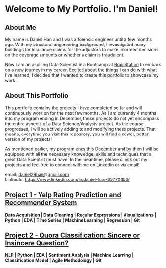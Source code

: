 # Welcome to My Portfolio. I'm Daniel!

## About Me
My name is Daniel Han and I was a forensic engineer until a few months ago. With my structural engineering background, I investigated many buildings for insurance claims 
for the adjustors to make informed decisions on the coverage amounts or whether a claim is fraudulent.

Now I am an aspiring Data Scientist in a Bootcamp at [BrainStation](https://brainstation.io/course/online/remote-data-science-bootcamp) to embark on a new journey in my career. Excited about the things I can do with what I've learned, I decided that I wanted to create this portfolio to showcase my work.    

## About This Portfolio
This portfolio contains the projects I have completed so far and will continuously work on for the next few months. As I am currently 4 months into my program ending in December, these projects do not yet encompass the entire aspects of a Data Science/Analysis project. As the course progresses, I will be actively adding to and modifying these projects. That means, everytime you visit this repository, you will find a newer, better version of my projects!

As mentioned earlier, my program ends this December and by then I will be equipped with all the necessary knowledge, skills and techniques that a great Data Scientist must have. In the meantime, please check out my projects and feel free to connect with me on Linkedin or via email!

email: daniel29han@gmail.com <br>
LinkedIn: https://www.linkedin.com/in/daniel-han-337706b3/

## [Project 1 - Yelp Rating Prediction and Recommender System](https://github.com/daniel29han/portfolio/tree/main/Projects/Yelp)
**Data Acquisition | Data Cleaning | Regular Expressions | Visualizations | Python | EDA | Time Series | Machine Learning | Regression | Git**

## [Project 2 - Quora Classification: Sincere or Insincere Question?](https://github.com/daniel29han/portfolio/tree/main/Projects/Quora)
**NLP | Python | EDA | Sentiment Analysis | Machine Learning | Classification Model | Agile Methodology | Git**
